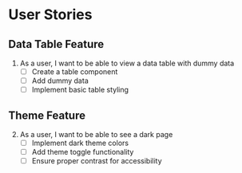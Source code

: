 # User Stories

## Data Table Feature
1. As a user, I want to be able to view a data table with dummy data
   - [ ] Create a table component
   - [ ] Add dummy data
   - [ ] Implement basic table styling

## Theme Feature
2. As a user, I want to be able to see a dark page
   - [ ] Implement dark theme colors
   - [ ] Add theme toggle functionality
   - [ ] Ensure proper contrast for accessibility